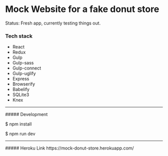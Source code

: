 # Mock Website for a fake donut store

Status: Fresh app, currently testing things out.

### Tech stack
- React
- Redux
- Gulp
- Gulp-sass
- Gulp-connect
- Gulp-uglify
- Express
- Browserify
- Babelify
- SQLite3
- Knex

<hr/>
##### Development

$ npm install

$ npm run dev
<hr/>
##### Heroku Link
https://mock-donut-store.herokuapp.com/
